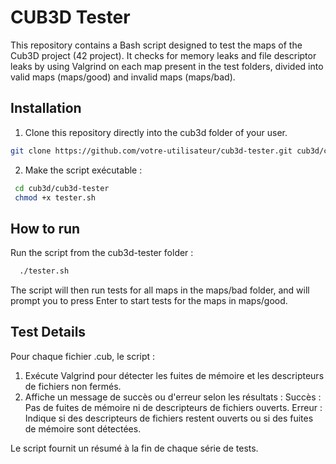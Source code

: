 # CUB3D Tester

This repository contains a Bash script designed to test the maps of the Cub3D project (42 project). It checks for memory leaks and file descriptor leaks by using Valgrind on each map present in the test folders, divided into valid maps (maps/good) and invalid maps (maps/bad).

## Installation

1. Clone this repository directly into the cub3d folder of your user.
 ```bash
 git clone https://github.com/votre-utilisateur/cub3d-tester.git cub3d/cub3d-tester
  ```

 2. Make the script exécutable :
 ```bash
  cd cub3d/cub3d-tester  
  chmod +x tester.sh
  ```

## How to run
Run the script from the cub3d-tester folder :

```bash
  ./tester.sh
```

The script will then run tests for all maps in the maps/bad folder, and will prompt you to press Enter to start tests for the maps in maps/good.

## Test Details

Pour chaque fichier .cub, le script :
1. Exécute Valgrind pour détecter les fuites de mémoire et les descripteurs de fichiers non fermés.
2. Affiche un message de succès ou d'erreur selon les résultats :
     Succès : Pas de fuites de mémoire ni de descripteurs de fichiers ouverts.
     Erreur : Indique si des descripteurs de fichiers restent ouverts ou si des fuites de mémoire sont détectées.

Le script fournit un résumé à la fin de chaque série de tests.
